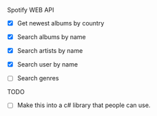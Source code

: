 Spotify WEB API

- [X] Get newest albums by country
- [X] Search albums by name
- [X] Search artists by name
- [X] Search user by name
- [ ] Search genres



TODO
- [ ] Make this into a c# library that people can use.
